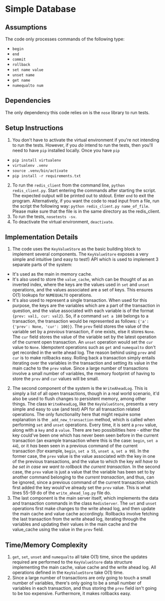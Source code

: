 # Simple Database
Assumptions
-----------
The code only processes commands of the following type:
* `begin`
* `end`
* `commit`
* `rollback`
* `set name value`
* `unset name`
* `get name`
* `numequalto num`

Dependencies
------------
The only dependency this code relies on is the `nose` library to run tests.

Setup Instructions
------------------

1. You don't have to activate the virtual environment if you're not intending to run the tests. However, if you _do_ intend to run the tests, then you'll need to have `pip` installed locally. Once you have `pip`

+ `pip install virtualenv`
+ `virtualenv .venv`
+ `source .venv/bin/activate`
+ `pip install -r requirements.txt`

2. To run the `redis_client` from the command line, `python redis_client.py`. Start entering the commands after starting the script. The expected output will be printed out to stdout. Enter `end` to exit the program. Alternatively, if you want the code to read input from a file, run the script the following way: `python redis_client.py name_of_file`. Please make sure that the file is in the same directory as the redis_client. 
3. To run the tests, `nosetests -sv`.
3. To deactivate the virtual environment, `deactivate`. 

Implementation Details
----------------------

1. The code uses the `KeyValueStore` as the basic building block to implement several components. The `KeyValueStore` exposes a very simple and intuitive (and easy to test!) API which is used to implement 3 separate parts of the system:

+ It's used as the main in memory cache. 
+ It's also used to store the `value_cache`, which can be thought of as an inverted index, where the keys are the values used in `set` and `unset` operations, and the values associated are a set of keys. This ensures O(1) lookups for `NUMEQUALTO` operations.
+ It's also used to represent a single transaction. When used for this purpose, the keys are the variables which are a part of the transaction in question, and the value associated with each variable is of the format `{prev: val1, cur: val2}`. So, if a command `set a 100` belongs to a transaction, the transaction would be represented as follows: `{'a': {'prev': None, 'cur': 100}}`. The `prev` field stores the value of the variable set by a *previous* transaction, if one exists, else it stores `None`. The `cur` field stores the value of the variable set by the latest operation of the current open transaction. An `unset` operation would set the `cur` value to `None`. Idempotent operations such as `get` and `numequalto` don't get recorded in the write ahead log.
The reason behind using `prev` and `cur` is to make rollbacks easy. Rolling back a transaction simply entails iterating over the variables in the transaction and setting its value in the main cache to the `prev` value. Since a large number of transactions involve a small number of variables, the memory footprint of having to store the `prev` and `cur` values will be small.

2. The second component of the system is the `WriteAheadLog`. This is simply a list of all open transactions, though in a real world scenario, it'd also be used to flush changes to persistent memory, among other things. The class `WriteAheadLog`, like the `KeyValueStore`, presents a very simple and easy to use (and test) API for all transaction related operations.
The only functionality here that might require some explanation is the `_add_new_transaction` method, which is called when performing `set` and `unset` operations. Every time, it is sent a `prev` value, along with a `key` and a `value`. There are two possibilities here - either the key could've been one which has never been seen before in the current transaction (an example transaction where this is the case: `begin`, `set a 44`), or it _has_ been seen in a previous command of the current transaction (for example, `begin`, `set a 55`, `unset a`, `set a 99`). In the former case, the `prev` value is the value associated with the key in one of the previous transactions, and the value to which the key _will have to be set in case we want to rollback the current transaction_. In the second case, the `prev` value is just a value that the variable has been set to by another command belonging to the _current transaction_, and thus, can be ignored, since a previous command of the current transaction which first added the key would've already set the `prev` value. This is what lines 55-59 do of the `write_ahead_log.py` file do. 
3. The last component is the main server itself, which implements the data and transaction commands in the class `RedisServer`. The `set` and `unset` operations first make changes to the write ahead log, and then update the main cache and value cache accordingly. Rollbacks involve fetching the last transaction from the write ahead log, iterating through the variables and updating their values in the main cache and the value_cache using the value in the `prev` field.

Time/Memory Complexity
----------------------

1. `get`, `set`, `unset` and `numequalto` all take O(1) time, since the updates required are performed to the `KeyValueStore` data structure implementing the main cache, value cache and the write ahead log. All operations defined in the `KeyValueStore` take O(1) time.
2. Since a large number of transactions are only going to touch a small number of variables, there's only going to be a small number of variables in each transaction, and thus storing the `prev` field isn't going to be too expensive. Furthermore, it makes rollbacks easy. 